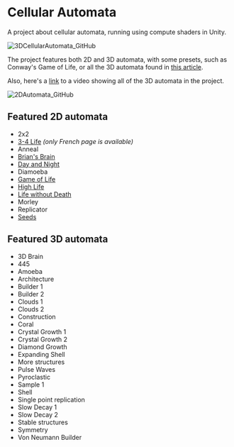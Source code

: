 # Cellular Automata
A project about cellular automata, running using compute shaders in Unity.

![3DCellularAutomata_GitHub](https://github.com/sixrobin/CellularAutomata/assets/55784799/4431f063-3c3e-4ef2-ad69-edfc1d3d1f89)

The project features both 2D and 3D automata, with some presets, such as Conway's Game of Life, or all the 3D automata found in [this article](https://softologyblog.wordpress.com/2019/12/28/3d-cellular-automata-3/).

Also, here's a [link](https://www.youtube.com/watch?v=3NzogVamz1s) to a video showing all of the 3D automata in the project.

![2DAutomata_GitHub](https://github.com/sixrobin/CellularAutomata/assets/55784799/225cae2d-51e4-4949-9eb3-62d908cb5ae3)

## Featured 2D automata
- 2x2
- [3-4 Life](https://fr.wikipedia.org/wiki/Life_3-4) _(only French page is available)_
- Anneal
- [Brian's Brain](https://en.wikipedia.org/wiki/Brian%27s_Brain)
- [Day and Night](https://en.wikipedia.org/wiki/Day_and_Night_(cellular_automaton))
- Diamoeba
- [Game of Life](https://en.wikipedia.org/wiki/Conway%27s_Game_of_Life)
- [High Life](https://en.wikipedia.org/wiki/Highlife_(cellular_automaton))
- [Life without Death](https://en.wikipedia.org/wiki/Life_without_Death)
- Morley
- Replicator
- [Seeds](https://en.wikipedia.org/wiki/Seeds_(cellular_automaton))

## Featured 3D automata
- 3D Brain
- 445
- Amoeba
- Architecture
- Builder 1
- Builder 2
- Clouds 1
- Clouds 2
- Construction
- Coral
- Crystal Growth 1
- Crystal Growth 2
- Diamond Growth
- Expanding Shell
- More structures
- Pulse Waves
- Pyroclastic
- Sample 1
- Shell
- Single point replication
- Slow Decay 1
- Slow Decay 2
- Stable structures
- Symmetry
- Von Neumann Builder
